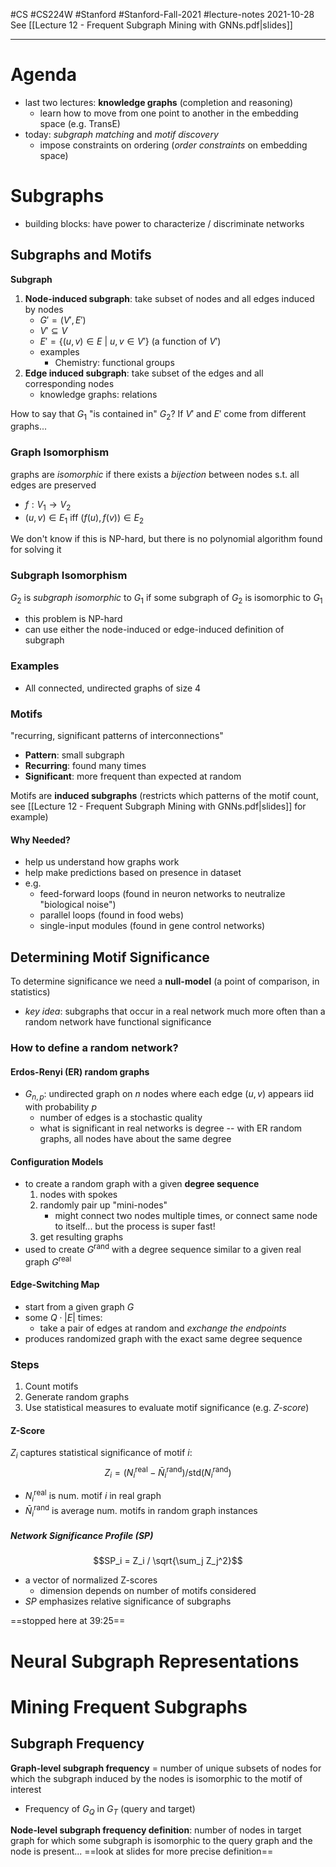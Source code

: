 #CS #CS224W #Stanford #Stanford-Fall-2021 #lecture-notes 
2021-10-28
See [[Lecture 12 - Frequent Subgraph Mining with GNNs.pdf|slides]]
___
# Agenda
- last two lectures: **knowledge graphs** (completion and reasoning)
	- learn how to move from one point to another in the embedding space (e.g. TransE)
- today: *subgraph matching* and *motif discovery*
	- impose constraints on ordering (*order constraints* on embedding space)

# Subgraphs
- building blocks: have power to characterize / discriminate networks

## Subgraphs and Motifs
**Subgraph**
1. **Node-induced subgraph**: take subset of nodes and all edges induced by nodes
	- $G' = (V', E')$
	- $V'\subseteq V$
	- $E' = \{(u,v)\in E\ |\ u, v\in V'\}$ (a function of $V'$)
	- examples
		- Chemistry: functional groups
2. **Edge induced subgraph**: take subset of the edges and all corresponding nodes
	- knowledge graphs: relations

How to say that $G_1$ "is contained in" $G_2$? If $V'$ and $E'$ come from different graphs...

### Graph Isomorphism
graphs are *isomorphic* if there exists a *bijection* between nodes s.t. all edges are preserved
- $f : V_1\rightarrow V_2$
- $(u,v)\in E_1$ iff $(f(u),f(v))\in E_2$

We don't know if this is NP-hard, but there is no polynomial algorithm found for solving it

### Subgraph Isomorphism
$G_2$ is *subgraph isomorphic* to $G_1$ if some subgraph of $G_2$ is isomorphic to $G_1$
- this problem is NP-hard
- can use either the node-induced or edge-induced definition of subgraph

### Examples
- All connected, undirected graphs of size 4

### Motifs
"recurring, significant patterns of interconnections"
- **Pattern**: small subgraph
- **Recurring**: found many times
- **Significant**: more frequent than expected at random

Motifs are **induced subgraphs** (restricts which patterns of the motif count, see [[Lecture 12 - Frequent Subgraph Mining with GNNs.pdf|slides]] for example)

#### Why Needed?
- help us understand how graphs work
- help make predictions based on presence in dataset
- e.g.
	- feed-forward loops (found in neuron networks to neutralize "biological noise")
	- parallel loops (found in food webs)
	- single-input modules (found in gene control networks)

## Determining Motif Significance
To determine significance we need a **null-model** (a point of comparison, in statistics)
- *key idea*: subgraphs that occur in a real network much more often than a random network have functional significance

### How to define a random network?
#### Erdos-Renyi (ER) random graphs
- $G_{n,p}$: undirected graph on $n$ nodes where each edge $(u,v)$ appears iid with probability $p$
	- number of edges is a stochastic quality
	- what is significant in real networks is degree -- with ER random graphs, all nodes have about the same degree

#### Configuration Models
- to create a random graph with a given **degree sequence**
	1. nodes with spokes
	2. randomly pair up "mini-nodes"
		- might connect two nodes multiple times, or connect same node to itself... but the process is super fast!
	3. get resulting graphs
- used to create $G^{\text{rand}}$ with a degree sequence similar to a given real graph $G^{\text{real}}$

#### Edge-Switching Map
- start from a given graph $G$
- some $Q\cdot |E|$ times:
	- take a pair of edges at random and *exchange the endpoints*
- produces randomized graph with the exact same degree sequence

### Steps
1. Count motifs
2. Generate random graphs
3. Use statistical measures to evaluate motif significance (e.g. *Z-score*)

#### Z-Score
$Z_i$ captures statistical significance of motif $i$:
$$Z_i = (N_i^{\text{real}} - \bar{N}_i^{\text{rand}}) / \text{std}(N_i^{\text{rand}})$$
- $N_i^{\text{real}}$ is num. motif $i$ in real graph
- $\bar{N}_i^{\text{rand}}$ is average num. motifs in random graph instances

##### Network Significance Profile (SP)
$$SP_i = Z_i / \sqrt{\sum_j Z_j^2}$$
- a vector of normalized Z-scores
	- dimension depends on number of motifs considered
- $SP$ emphasizes relative significance of subgraphs

==stopped here at 39:25==

# Neural Subgraph Representations
# Mining Frequent Subgraphs
## Subgraph Frequency
**Graph-level subgraph frequency** = number of unique subsets of nodes for which the subgraph induced by the nodes is isomorphic to the motif of interest
- Frequency of $G_Q$ in $G_T$ (query and target)

**Node-level subgraph frequency definition**: number of nodes in target graph for which some subgraph is isomorphic to the query graph and the node is present... ==look at slides for more precise definition==